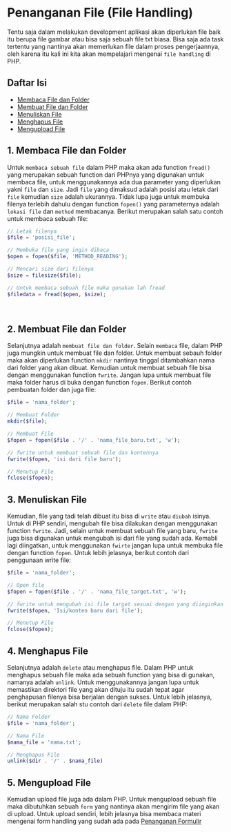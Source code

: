 # Penanganan File (File Handling)

Tentu saja dalam melakukan development aplikasi akan diperlukan file baik itu berupa file gambar atau bisa saja sebuah file txt biasa. Bisa saja ada task tertentu yang nantinya akan memerlukan file dalam proses pengerjaannya, oleh karena itu kali ini kita akan mempelajari mengenai `file handling` di PHP.

## Daftar Isi

- [Membaca File dan Folder](#1-membaca-file-dan-folder)
- [Membuat File dan Folder](#2-membuat-file-dan-folder)
- [Menuliskan File](#3-menuliskan-file)
- [Menghapus File](#4-menghapus-file)
- [Mengupload File](#5-mengupload-file)

## 1. Membaca File dan Folder

Untuk `membaca sebuah file` dalam PHP maka akan ada function `fread()` yang merupakan sebuah function dari PHPnya yang digunakan untuk membaca file, untuk menggunakannya ada dua parameter yang diperlukan yakni `file` dan `size`. Jadi `file` yang dimaksud adalah posisi atau letak dari `file` kemudian `size` adalah ukurannya. Tidak lupa juga untuk membuka filenya terlebih dahulu dengan function `fopen()` yang parameternya adalah `lokasi file` dan `method` membacanya. Berikut merupakan salah satu contoh untuk membaca sebuah file:

```php
// Letak filenya
$file = 'posisi_file';

// Membuka file yang ingin dibaca
$open = fopen($file, 'METHOD_READING');

// Mencari size dari filenya
$size = filesize($file);

// Untuk membaca sebuah file maka gunakan lah fread
$filedata = fread($open, $size);
```

<br>

## 2. Membuat File dan Folder

Selanjutnya adalah `membuat file dan folder`. Selain `membaca` file, dalam PHP juga mungkin untuk membuat file dan folder. Untuk membuat sebauh folder maka akan diperlukan function `mkdir` nantinya tinggal ditambahkan nama dari folder yang akan dibuat. Kemudian untuk membuat sebuah file bisa dengan menggunakan function `fwrite`. Jangan lupa untuk membuat file maka folder harus di buka dengan function `fopen`. Berikut contoh pembuatan folder dan juga file:

```php
$file = 'nama_folder';

// Membuat Folder
mkdir($file);

// Membuat File
$fopen = fopen($file . '/' . 'nama_file_baru.txt', 'w');

// fwrite untuk membuat sebuah file dan kontennya
fwrite($fopen, 'isi dari file baru');

// Menutup File
fclose($fopen);
```

## 3. Menuliskan File

Kemudian, file yang tadi telah dibuat itu bisa di `write` atau `diubah` isinya. Untuk di PHP sendiri, mengubah file bisa dilakukan dengan menggunakan function `fwrite`. Jadi, selain untuk membuat sebuah file yang baru, `fwrite` juga bisa digunakan untuk mengubah isi dari file yang sudah ada. Kemabli lagi diingatkan, untuk menggunakan `fwirte` jangan lupa untuk membuka file dengan function `fopen`. Untuk lebih jelasnya, berikut contoh dari penggunaan write file:

```php
$file = 'nama_folder';

// Open file
$fopen = fopen($file . '/' . 'nama_file_target.txt', 'w');

// fwrite untuk mengubah isi file target sesuai dengan yang diinginkan
fwrite($fopen, 'Isi/konten baru dari file');

// Menutup File
fclose($fopen);
```

## 4. Menghapus File

Selanjutnya adalah `delete` atau menghapus file. Dalam PHP untuk menghapus sebuah file maka ada sebuah function yang bisa di gunakan, namanya adalah `unlink`. Untuk menggunakannya jangan lupa untuk memastikan direktori file yang akan dituju itu sudah tepat agar penghapusan filenya bisa berjalan dengan sukses. Untuk lebih jelasnya, berikut merupakan salah stu contoh dari `delete` file dalam PHP:

```php
// Nama Folder
$file = 'nama_folder';

// Nama File
$nama_file = 'nama.txt';

// Menghapus File
unlink($dir . '/' . $nama_file)
```

## 5. Mengupload File

Kemudian upload file juga ada dalam PHP. Untuk mengupload sebuah file maka dibutuhkan sebuah `form` yang nantinya akan mengirim file yang akan di upload. Untuk upload sendiri, lebih jelasnya bisa membaca materi mengenai form handling yang sudah ada pada [Penanganan Formulir](../9_form_handling)
